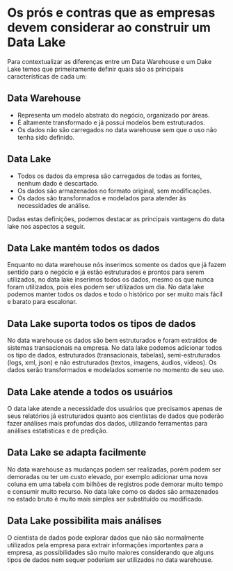 # Os prós e contras que as empresas devem considerar ao construir um Data Lake

Para contextualizar as diferenças entre um Data Warehouse e um Dake Lake temos que primeiramente definir quais são as principais características de cada um:

## Data Warehouse

- Representa um modelo abstrato do negócio, organizado por áreas.
- É altamente transformado e já possui modelos bem estruturados.
- Os dados não são carregados no data warehouse sem que o uso não tenha sido definido.

## Data Lake

- Todos os dados da empresa são carregados de todas as fontes, nenhum dado é descartado.
- Os dados são armazenados no formato original, sem modificações.
- Os dados são transformados e modelados para atender às necessidades de análise.

Dadas estas definições, podemos destacar as principais vantagens do data lake nos aspectos a seguir.

## Data Lake mantém todos os dados
Enquanto no data warehouse nós inserimos somente os dados que já fazem sentido para o negócio e já estão estruturados e prontos para serem utilizados, no data lake inserimos todos os dados, mesmo os que nunca foram utilizados, pois eles podem ser utilizados um dia. No data lake podemos manter todos os dados e todo o histórico por ser muito mais fácil e barato para escalonar.

## Data Lake suporta todos os tipos de dados
No data warehouse os dados são bem estruturados e foram extraídos de sistemas transacionais na empresa. No data lake podemos adicionar todos os tipo de dados, estruturados (transacionais, tabelas), semi-estruturados (logs, xml, json) e não estruturados (textos, imagens, áudios, vídeos). Os dados serão transformados e modelados somente no momento de seu uso.

## Data Lake atende a todos os usuários
O data lake atende a necessidade dos usuários que precisamos apenas de seus relatórios já estruturados quanto aos cientistas de dados que poderão fazer análises mais profundas dos dados, utilizando ferramentas para análises estatisticas e de predição.

## Data Lake se adapta facilmente
No data warehouse as mudanças podem ser realizadas, porém podem ser demoradas ou ter um custo elevado, por exemplo adicionar uma nova coluna em uma tabela com bilhões de registros pode demorar muito tempo e consumir muito recurso. No data lake como os dados são armazenados no estado bruto é muito mais simples ser substituído ou modificado.

## Data Lake possibilita mais análises
O cientista de dados pode explorar dados que não são normalmente utilizados pela empresa para extrair informações importantes para a empresa, as possibilidades são muito maiores considerando que alguns tipos de dados nem sequer poderiam ser utilizados no data warehouse.
